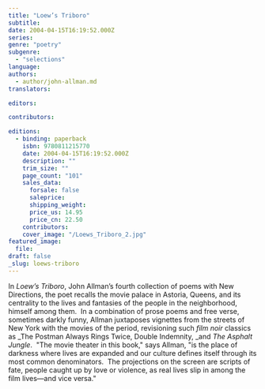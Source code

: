 ```yaml
---
title: "Loew’s Triboro"
subtitle:
date: 2004-04-15T16:19:52.000Z
series:
genre: "poetry"
subgenre:
  - "selections"
language:
authors:
  - author/john-allman.md
translators:

editors:

contributors:

editions:
  - binding: paperback
    isbn: 9780811215770
    date: 2004-04-15T16:19:52.000Z
    description: ""
    trim_size: ""
    page_count: "101"
    sales_data:
      forsale: false
      saleprice:
      shipping_weight:
      price_us: 14.95
      price_cn: 22.50
    contributors:
    cover_image: "/Loews_Triboro_2.jpg"
featured_image:
  file:
draft: false
_slug: loews-triboro
---
```


In _Loew’s Triboro_, John Allman’s fourth collection of poems with New Directions, the poet recalls the movie palace in Astoria, Queens, and its centrality to the lives and fantasies of the people in the neighborhood, himself among them.  In a combination of prose poems and free verse, sometimes darkly funny, Allman juxtaposes vignettes from the streets of New York with the movies of the period, revisioning such _film noir_ classics as _The Postman Always Rings Twice, Double Indemnity, _and _The Asphalt Jungle_.  "The movie theater in this book," says Allman, "is the place of darkness where lives are expanded and our culture defines itself through its most common denominators.  The projections on the screen are scripts of fate, people caught up by love or violence, as real lives slip in among the film lives—and vice versa."

